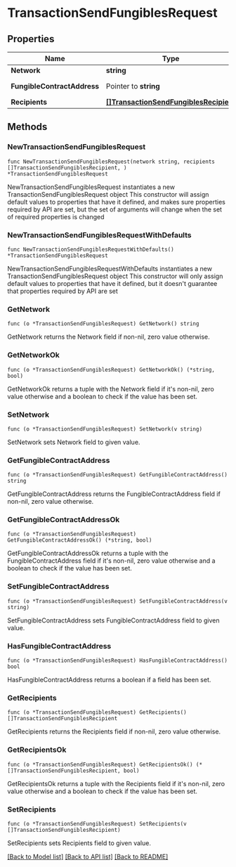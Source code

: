 # TransactionSendFungiblesRequest

## Properties

Name | Type | Description | Notes
------------ | ------------- | ------------- | -------------
**Network** | **string** |  | 
**FungibleContractAddress** | Pointer to **string** | Ethereum address | [optional] 
**Recipients** | [**[]TransactionSendFungiblesRecipient**](TransactionSendFungiblesRecipient.md) |  | 

## Methods

### NewTransactionSendFungiblesRequest

`func NewTransactionSendFungiblesRequest(network string, recipients []TransactionSendFungiblesRecipient, ) *TransactionSendFungiblesRequest`

NewTransactionSendFungiblesRequest instantiates a new TransactionSendFungiblesRequest object
This constructor will assign default values to properties that have it defined,
and makes sure properties required by API are set, but the set of arguments
will change when the set of required properties is changed

### NewTransactionSendFungiblesRequestWithDefaults

`func NewTransactionSendFungiblesRequestWithDefaults() *TransactionSendFungiblesRequest`

NewTransactionSendFungiblesRequestWithDefaults instantiates a new TransactionSendFungiblesRequest object
This constructor will only assign default values to properties that have it defined,
but it doesn't guarantee that properties required by API are set

### GetNetwork

`func (o *TransactionSendFungiblesRequest) GetNetwork() string`

GetNetwork returns the Network field if non-nil, zero value otherwise.

### GetNetworkOk

`func (o *TransactionSendFungiblesRequest) GetNetworkOk() (*string, bool)`

GetNetworkOk returns a tuple with the Network field if it's non-nil, zero value otherwise
and a boolean to check if the value has been set.

### SetNetwork

`func (o *TransactionSendFungiblesRequest) SetNetwork(v string)`

SetNetwork sets Network field to given value.


### GetFungibleContractAddress

`func (o *TransactionSendFungiblesRequest) GetFungibleContractAddress() string`

GetFungibleContractAddress returns the FungibleContractAddress field if non-nil, zero value otherwise.

### GetFungibleContractAddressOk

`func (o *TransactionSendFungiblesRequest) GetFungibleContractAddressOk() (*string, bool)`

GetFungibleContractAddressOk returns a tuple with the FungibleContractAddress field if it's non-nil, zero value otherwise
and a boolean to check if the value has been set.

### SetFungibleContractAddress

`func (o *TransactionSendFungiblesRequest) SetFungibleContractAddress(v string)`

SetFungibleContractAddress sets FungibleContractAddress field to given value.

### HasFungibleContractAddress

`func (o *TransactionSendFungiblesRequest) HasFungibleContractAddress() bool`

HasFungibleContractAddress returns a boolean if a field has been set.

### GetRecipients

`func (o *TransactionSendFungiblesRequest) GetRecipients() []TransactionSendFungiblesRecipient`

GetRecipients returns the Recipients field if non-nil, zero value otherwise.

### GetRecipientsOk

`func (o *TransactionSendFungiblesRequest) GetRecipientsOk() (*[]TransactionSendFungiblesRecipient, bool)`

GetRecipientsOk returns a tuple with the Recipients field if it's non-nil, zero value otherwise
and a boolean to check if the value has been set.

### SetRecipients

`func (o *TransactionSendFungiblesRequest) SetRecipients(v []TransactionSendFungiblesRecipient)`

SetRecipients sets Recipients field to given value.



[[Back to Model list]](../README.md#documentation-for-models) [[Back to API list]](../README.md#documentation-for-api-endpoints) [[Back to README]](../README.md)


